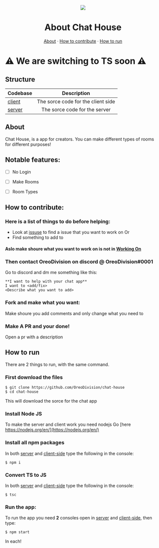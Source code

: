 <div align="center"><img src="https://static.thenounproject.com/png/2206184-200.png"></div>
<h1 align="center">About Chat House</h1>
<p align="center"><a href="https://github.com/OreoDivision/chat-house#about">About</a> · <a href="https://github.com/OreoDivision/chat-house#how-to-contribute">How to contribute</a> · <a href="https://github.com/OreoDivision/chat-house#how-to-run">How to run</a></p>

# ⚠️ We are switching to TS soon ⚠️

## Structure

| Codebase             |      Description      |
| :------------------- | :-------------------: |
| [client](client-side)       |      The sorce code for the client side       |
| [server](server)       |      The sorce code for the server       |

## About

Chat House, is a app for creators. You can make different types of rooms for different purposes!

## Notable features:
- [ ] No Login

- [ ] Make Rooms

- [ ] Room Types

## How to contribute:

### Here is a list of things to do **before** helping:

* Look at [issuse](https://github.com/OreoDivision/chat-house/issues) to find a issue that you want to work on
Or
* Find something to add to

#### Aslo make shoure what you want to work on is not in [Working On](https://github.com/OreoDivision/chat-house/blob/master/Working%20On.md)

### Then contact **OreoDivision** on discord @ OreoDivision#0001

Go to discord and dm me something like this:

```
**I want to help with your chat app**
I want to <add/fix>
<Describe what you want to add>
```

### Fork and make what you want:

Make shoure you add comments and only change what you need to

### Make A PR and your done! 

Open a pr with a description

## How to run

There are 2 things to run, with the same command.

### First download the files

```console
$ git clone https://github.com/OreoDivision/chat-house
$ cd chat-house
```
This will download the sorce for the chat app

### Install Node JS
To make the server and client work you need nodejs
Go [here https://nodejs.org/en/](https://nodejs.org/en/)

### Install all npm packages
In both [server](server) and [client-side](client-side) type the following in the console:
```console
$ npm i
```

### Convert TS to JS
In both [server](server) and [client-side](client-side) type the following in the console:
```console
$ tsc
```

### Run the app:

To run the app you need **2** consoles open in [server](server) and [client-side](client-side), then type:
```console
$ npm start
```
In each!
